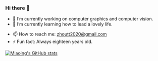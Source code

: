 ### Hi there 👋


<!---**Miaoing/Miaoing** is a ✨ _special_ ✨ repository because its `README.md` (this file) appears on your GitHub profile.

Here are some ideas to get you started:
-->
- 🔭 I’m currently working on computer graphics and computer vision.
- 🌱 I’m currently learning how to lead a lovely life.
<!--- 👯 I’m looking to collaborate on -->
<!-- - 🤔 I’m looking for help with ...-->
<!--- 💬 Ask me about ...-->
- 📫 How to reach me: zhoutt2020@gmail.com
- ⚡ Fun fact: Always eighteen years old.

[![Miaoing's GitHub stats](https://github-readme-stats.vercel.app/api?username=Miaoing&show_icons=true&theme=dracula&count_private=true&hide=prs)](https://github.com/anuraghazra/github-readme-stats)
